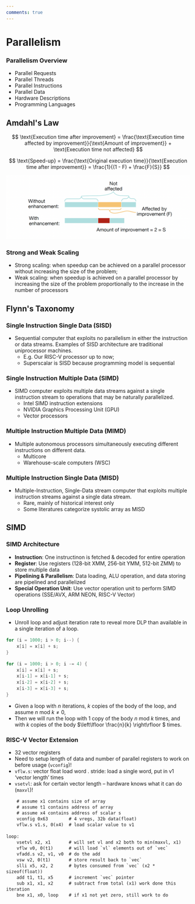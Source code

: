 ```yaml
---
comments: true
---
```


# Parallelism

### Parallelism Overview

- Parallel Requests
- Parallel Threads
- Parallel Instructions
- Parallel Data
- Hardware Descriptions
- Programming Languages

## Amdahl's Law

$$
\text{Execution time after improvement} = \frac{\text{Execution time affected by improvement}}{\text{Amount of improvement}} + \text{Execution time not affected}
$$

$$
\text{Speed-up} = \frac{\text{Original execution time}}{\text{Execution time after improvement}} = \frac{1}{(1 - F) + \frac{F}{S}}
$$

![](img/amdahl.png)

### Strong and Weak Scaling

- Strong scaling: when speedup can be achieved on a parallel processor without increasing the size of the problem;
- Weak scaling: when speedup is achieved on a parallel processor by increasing the size of the problem proportionally to the increase in the number of processors

## Flynn's Taxonomy

### Single Instruction Single Data (SISD)

- Sequential computer that exploits no parallelism in either the instruction or data streams. Examples of SISD architecture are traditional uniprocessor machines.
	- E.g. Our RISC-V processor up to now;
	- Superscalar is SISD because programming model is sequential

### Single Instruction Multiple Data (SIMD)

- SIMD computer exploits multiple data streams against a single instruction stream to operations that may be naturally parallelized.
	- Intel SIMD instruction extensions
	- NVIDIA Graphics Processing Unit (GPU)
	- Vector processors

### Multiple Instruction Multiple Data (MIMD)

- Multiple autonomous processors simultaneously executing different instructions on different data.
	- Multicore
	- Warehouse-scale computers (WSC)

### Multiple Instruction Single Data (MISD)

- Multiple-Instruction, Single-Data stream computer that exploits multiple instruction streams against a single data stream.
	- Rare, mainly of historical interest only
	- Some literatures categorize systolic array as MISD

## SIMD

### SIMD Architecture

- **Instruction**: One instructinon is fetched & decoded for entire operation
- **Register**: Use registers (128-bit XMM, 256-bit YMM, 512-bit ZMM) to store multiple data
- **Pipelining & Parallelism**: Data loading, ALU operation, and data storing are pipelined and parallelized
- **Special Operation Unit**: Use vector operation unit to perform SIMD operations (SSE/AVX, ARM NEON, RISC-V Vector)

### Loop Unrolling

- Unroll loop and adjust iteration rate to reveal more DLP than available in a single iteration of a loop.

```c
for (i = 1000; i > 0; i--) {
	x[i] = x[i] + s;
}
```

```c
for (i = 1000; i > 0; i -= 4) {
	x[i] = x[i] + s;
	x[i-1] = x[i-1] + s;
	x[i-2] = x[i-2] + s;
	x[i-3] = x[i-3] + s;
}
```

- Given a loop with $n$ iterations, $k$ copies of the body of the loop, and assume $n \text{ mod } k \neq 0$,
- Then we will run the loop with 1 copy of the body $n \text{ mod } k$ times, and with $k$ copies of the body $\left\lfloor \frac{n}{k} \right\rfloor $ times.

### RISC-V Vector Extension

- 32 vector registers
- Need to setup length of data and number of parallel
registers to work on before usage (`vconfig`)!
- `vflw.s`: vector float load word . stride: load a single word,
put in v1 ‘vector length’ times
- `vsetvl`: ask for certain vector length – hardware knows
what it can do (`maxvl`)!

```assembly
	# assume x1 contains size of array
	# assume t1 contains address of array
	# assume x4 contains address of scalar s
	vconfig 0x63        # 4 vregs, 32b data(float)
	vflw.s v1.s, 0(x4)  # load scalar value to v1

loop:
	vsetvl x2, x1       # will set vl and x2 both to min(maxvl, x1)
	vflw v0, 0(t1)      # will load `vl` elements out of `vec`
	vfadd.s v2, v1, v0  # do the add
	vsw v2, 0(t1)       # store result back to `vec`
	slli x5, x2, 2      # bytes consumed from `vec` (x2 * sizeof(float))
	add t1, t1, x5		# increment `vec` pointer
	sub x1, x1, x2		# subtract from total (x1) work done this iteration
	bne x1, x0, loop    # if x1 not yet zero, still work to do
```

